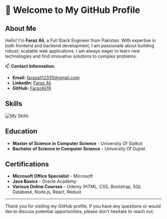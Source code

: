 # 👋 Welcome to My GitHub Profile

## About Me

Hello! I'm **Faraz Ali**, a Full Stack Engineer from Pakistan. With expertise in both frontend and backend development, I am passionate about building robust, scalable web applications. I am always eager to learn new technologies and find innovative solutions to complex problems.

📫 **Contact Information:**

- **Email:** [farazali12335@gmail.com](mailto:farazali12335@gmail.com)
- **LinkedIn:** [Faraz Ali](https://www.linkedin.com/in/faraz-ali-28b2301a9/)
- **GitHub:** [FarazAli19](https://github.com/FarazAli19)

## Skills

![My Skills](https://skillicons.dev/icons?i=nodejs,expressjs,nestjs,graphql,npm,yarn,javascript,typescript,jquery,apollo,laravel,babel,react,redux,html,css,tailwind,bootstrap,mysql,postgres,mongodb,sequelize,prisma,firebase,redis,docker,kubernetes,kafka,aws,jest,figma,git,gitlab,github,bitbucket,postman,vscode,cypress,bots,fastapi)


## Education

- **Master of Science in Computer Science** - University Of Sialkot
- **Bachelor of Science in Computer Science** - University Of Gujrat

## Certifications

- **Microsoft Office Specialist** - Microsoft
- **Java Basics** - Oracle Academy
- **Various Online Courses** - Udemy (HTML, CSS, Bootstrap, SQL Database, Node.js, React, Redux)

---

Thank you for visiting my GitHub profile. If you have any questions or would like to discuss potential opportunities, please don't hesitate to reach out.
